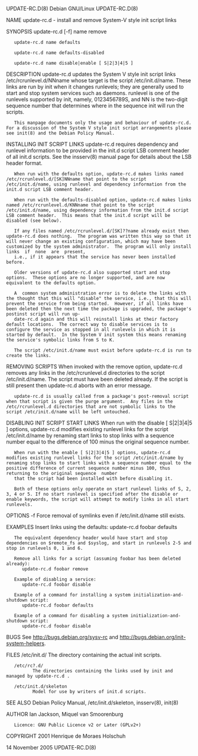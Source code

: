 UPDATE-RC.D(8)                                                                                                                                      Debian GNU/Linux                                                                                                                                     UPDATE-RC.D(8)

NAME
       update-rc.d - install and remove System-V style init script links

SYNOPSIS
       update-rc.d [-f] name remove

       update-rc.d name defaults

       update-rc.d name defaults-disabled

       update-rc.d name disable|enable [ S|2|3|4|5 ]

DESCRIPTION
       update-rc.d updates the System V style init script links /etc/rcrunlevel.d/NNname whose target is the script /etc/init.d/name.  These links are run by init when it changes runlevels; they are generally used to start and stop system services such as daemons.  runlevel is one of the runlevels supported by
       init, namely, 0123456789S, and NN is the two-digit sequence number that determines where in the sequence init will run the scripts.

       This manpage documents only the usage and behaviour of update-rc.d.  For a discussion of the System V style init script arrangements please see init(8) and the Debian Policy Manual.

INSTALLING INIT SCRIPT LINKS
       update-rc.d requires dependency and runlevel information to be provided in the init.d script LSB comment header of all init.d scripts.  See the insserv(8) manual page for details about the LSB header format.

       When run with the defaults option, update-rc.d makes links named /etc/rcrunlevel.d/[SK]NNname that point to the script /etc/init.d/name, using runlevel and dependency information from the init.d script LSB comment header.

       When run with the defaults-disabled option, update-rc.d makes links named /etc/rcrunlevel.d/KNNname that point to the script /etc/init.d/name, using dependency information from the init.d script LSB comment header.  This means that the init.d script will be disabled (see below).

       If any files named /etc/rcrunlevel.d/[SK]??name already exist then update-rc.d does nothing.  The program was written this way so that it will never change an existing configuration, which may have been customized by the system administrator.  The program will only install links  if  none  are  present,
       i.e., if it appears that the service has never been installed before.

       Older versions of update-rc.d also supported start and stop options.  These options are no longer supported, and are now equivalent to the defaults option.

       A  common system administration error is to delete the links with the thought that this will "disable" the service, i.e., that this will prevent the service from being started.  However, if all links have been deleted then the next time the package is upgraded, the package's postinst script will run up‐
       date-rc.d again and this will reinstall links at their factory default locations.  The correct way to disable services is to configure the service as stopped in all runlevels in which it is started by default.  In the System V init system this means renaming the service's symbolic links from S to K.

       The script /etc/init.d/name must exist before update-rc.d is run to create the links.

REMOVING SCRIPTS
       When invoked with the remove option, update-rc.d removes any links in the /etc/rcrunlevel.d directories to the script /etc/init.d/name.  The script must have been deleted already.  If the script is still present then update-rc.d aborts with an error message.

       update-rc.d is usually called from a package's post-removal script when that script is given the purge argument.  Any files in the /etc/rcrunlevel.d directories that are not symbolic links to the script /etc/init.d/name will be left untouched.

DISABLING INIT SCRIPT START LINKS
       When run with the disable [ S|2|3|4|5 ] options, update-rc.d modifies existing runlevel links for the script /etc/init.d/name by renaming start links to stop links with a sequence number equal to the difference of 100 minus the original sequence number.

       When run with the enable [ S|2|3|4|5 ] options, update-rc.d modifies existing runlevel links for the script /etc/init.d/name by renaming stop links to start links with a sequence number equal to the positive difference of current sequence number minus 100, thus returning to the original sequence  number
       that the script had been installed with before disabling it.

       Both of these options only operate on start runlevel links of S, 2, 3, 4 or 5. If no start runlevel is specified after the disable or enable keywords, the script will attempt to modify links in all start runlevels.

OPTIONS
       -f     Force removal of symlinks even if /etc/init.d/name still exists.

EXAMPLES
       Insert links using the defaults:
          update-rc.d foobar defaults

       The equivalent dependency header would have start and stop dependencies on $remote_fs and $syslog, and start in runlevels 2-5 and stop in runlevels 0, 1 and 6.

       Remove all links for a script (assuming foobar has been deleted already):
          update-rc.d foobar remove

       Example of disabling a service:
          update-rc.d foobar disable

       Example of a command for installing a system initialization-and-shutdown script:
          update-rc.d foobar defaults

       Example of a command for disabling a system initialization-and-shutdown script:
          update-rc.d foobar disable

BUGS
       See http://bugs.debian.org/sysv-rc and http://bugs.debian.org/init-system-helpers.

FILES
       /etc/init.d/
              The directory containing the actual init scripts.

       /etc/rc?.d/
              The directories containing the links used by init and managed by update-rc.d .

       /etc/init.d/skeleton
              Model for use by writers of init.d scripts.

SEE ALSO
       Debian Policy Manual,
       /etc/init.d/skeleton,
       insserv(8),
       init(8)

AUTHOR
       Ian Jackson, Miquel van Smoorenburg

       Licence: GNU Public Licence v2 or Later (GPLv2+)

COPYRIGHT
       2001 Henrique de Moraes Holschuh

14 November 2005                                                                                                                                                                                                                                                                                         UPDATE-RC.D(8)

